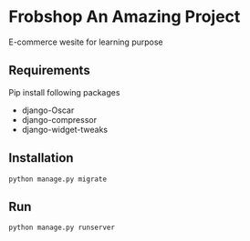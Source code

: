 # Frobshop An Amazing Project
E-commerce wesite for learning purpose

## Requirements
Pip install following packages
- django-Oscar
- django-compressor
- django-widget-tweaks 

## Installation
```
python manage.py migrate
```
## Run
`python manage.py runserver`
